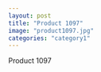 ```yaml
---
layout: post
title: "Product 1097"
image: "product1097.jpg"
categories: "category1"
---
```

Product 1097
